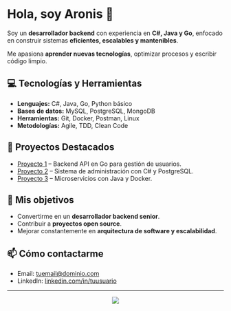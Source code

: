 # Hola, soy Aronis 👋

Soy un **desarrollador backend** con experiencia en **C#, Java y Go**, enfocado en construir sistemas **eficientes, escalables y mantenibles**.  

Me apasiona **aprender nuevas tecnologías**, optimizar procesos y escribir código limpio.

## 💻 Tecnologías y Herramientas
- **Lenguajes:** C#, Java, Go, Python básico
- **Bases de datos:** MySQL, PostgreSQL, MongoDB
- **Herramientas:** Git, Docker, Postman, Linux
- **Metodologías:** Agile, TDD, Clean Code

## 📂 Proyectos Destacados
- [Proyecto 1](https://github.com/tuusuario/proyecto1) – Backend API en Go para gestión de usuarios.
- [Proyecto 2](https://github.com/tuusuario/proyecto2) – Sistema de administración con C# y PostgreSQL.
- [Proyecto 3](https://github.com/tuusuario/proyecto3) – Microservicios con Java y Docker.

## 🎯 Mis objetivos
- Convertirme en un **desarrollador backend senior**.
- Contribuir a **proyectos open source**.
- Mejorar constantemente en **arquitectura de software y escalabilidad**.

## 📫 Cómo contactarme
- Email: tuemail@dominio.com
- LinkedIn: [linkedin.com/in/tuusuario](https://linkedin.com/in/tuusuario)

---




<!--tech stack icons-->
<p align="center">
  <a href="https://skillicons.dev">
    <img src="https://skillicons.dev/icons?i=git,github,cs,java,go,js,py,obsidian,idea,vscode,=14" />
  </a>
</p>
